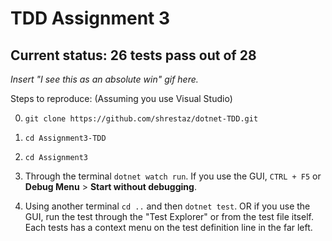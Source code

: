 # TDD Assignment 3

## Current status: 26 tests pass out of 28
_Insert "I see this as an absolute win" gif here._

Steps to reproduce: (Assuming you use Visual Studio)

0. `git clone https://github.com/shrestaz/dotnet-TDD.git`

1. `cd Assignment3-TDD`

2. `cd Assignment3`

3. Through the terminal `dotnet watch run`. If you use the GUI, `CTRL + F5` or **Debug Menu** > **Start without debugging**.

4. Using another terminal `cd ..` and then `dotnet test`. OR if you use the GUI, run the test through the "Test Explorer" or from the test file itself. Each tests has a context menu on the test definition line in the far left.